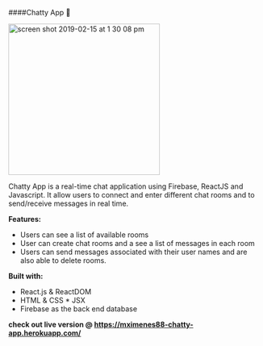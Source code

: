 ####Chatty App :busts_in_silhouette:

 <img width="300"  alt="screen shot 2019-02-15 at 1 30 08 pm" src="https://user-images.githubusercontent.com/19629111/53251679-32ac0880-368b-11e9-9ce4-4ee553f64695.png">


Chatty App is a real-time chat application using Firebase, ReactJS and Javascript.
 It allow users to connect and enter different chat rooms and to send/receive messages in real time.
 
 **Features:**
 
 * Users can see a list of available rooms
 * User can create chat rooms and a see a list of messages in each room
 * Users can send messages associated with their user names and are also able to delete rooms. 
 
 
 **Built with:**
 * React.js & ReactDOM
 * HTML & CSS * JSX
 * Firebase as the back end database
 
 
 
 **check out live version @ https://mximenes88-chatty-app.herokuapp.com/**
